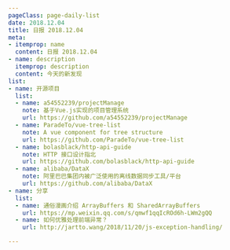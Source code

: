 ```yaml
---
pageClass: page-daily-list
date: 2018.12.04
title: 日报 2018.12.04
meta:
- itemprop: name
  content: 日报 2018.12.04
- name: description
  itemprop: description
  content: 今天的新发现
list:
- name: 开源项目
  list:
  - name: a54552239/projectManage
    note: 基于Vue.js实现的项目管理系统
    url: https://github.com/a54552239/projectManage
  - name: ParadeTo/vue-tree-list
    note: A vue component for tree structure
    url: https://github.com/ParadeTo/vue-tree-list
  - name: bolasblack/http-api-guide
    note: HTTP 接口设计指北
    url: https://github.com/bolasblack/http-api-guide
  - name: alibaba/DataX
    note: 阿里巴巴集团内被广泛使用的离线数据同步工具/平台
    url: https://github.com/alibaba/DataX
- name: 分享
  list:
  - name: 通俗漫画介绍 ArrayBuffers 和 SharedArrayBuffers
    url: https://mp.weixin.qq.com/s/qmwf1qqIcROd6h-LWm2gQQ
  - name: 如何优雅处理前端异常？
    url: http://jartto.wang/2018/11/20/js-exception-handling/

---
```


<daily-list v-bind="$page.frontmatter"/>
